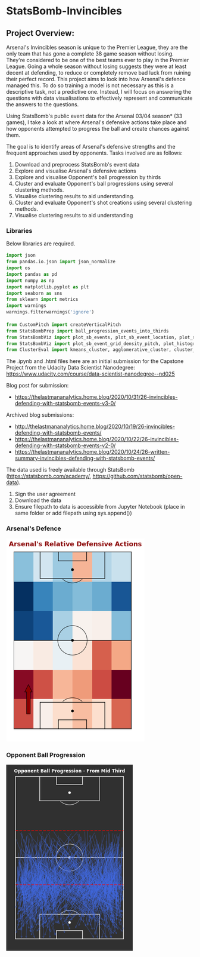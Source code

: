# StatsBomb-Invincibles

## Project Overview:
Arsenal's Invincibles season is unique to the Premier League, they are the only team that has gone a complete 38 game season without losing. They're considered to be one of the best teams ever to play in the Premier League. Going a whole season without losing suggests they were at least decent at defending, to reduce or completely remove bad luck from ruining their perfect record. This project aims to look into how Arsenal's defence managed this. To do so training a model is not necessary as this is a descriptive task, not a predictive one. Instead, I will focus on answering the questions with data visualisations to effectively represent and communicate the answers to the questions.

Using StatsBomb's public event data for the Arsenal 03/04 season* (33 games), I take a look at where Arsenal's defensive actions take place and how opponents attempted to progress the ball and create chances against them.

The goal is to identify areas of Arsenal's defensive strengths and the frequent approaches used by opponents. Tasks involved are as follows:

1. Download and preprocess StatsBomb's event data
2. Explore and visualise Arsenal's defensive actions
3. Explore and visualise Opponent's ball progression by thirds
4. Cluster and evaluate Opponent's ball progressions using several clustering methods.
5. Visualise clustering results to aid understanding.
6. Cluster and evaluate Opponent's shot creations using several clustering methods.
7. Visualise clustering results to aid understanding

### Libraries

Below libraries are required.

``` python
import json
from pandas.io.json import json_normalize
import os
import pandas as pd
import numpy as np
import matplotlib.pyplot as plt
import seaborn as sns
from sklearn import metrics
import warnings
warnings.filterwarnings('ignore')

from CustomPitch import createVerticalPitch
from StatsBombPrep import ball_progression_events_into_thirds
from StatsBombViz import plot_sb_events, plot_sb_event_location, plot_sb_events_clusters, plot_individual_cluster_events
from StatsBombViz import plot_sb_event_grid_density_pitch, plot_histogram_ratio_pitch
from ClusterEval import kmeans_cluster, agglomerative_cluster, cluster_colour_map, cluster_evaluation, plot_cluster_evaluation
```

The .ipynb and .html files here are an initial submission for the Capstone Project from the Udacity Data Scientist Nanodegree: https://www.udacity.com/course/data-scientist-nanodegree--nd025
 
Blog post for submission: 
 - https://thelastmananalytics.home.blog/2020/10/31/26-invincibles-defending-with-statsbomb-events-v3-0/

Archived blog submissions:
 - http://thelastmananalytics.home.blog/2020/10/19/26-invincibles-defending-with-statsbomb-events/
 - https://thelastmananalytics.home.blog/2020/10/22/26-invincibles-defending-with-statsbomb-events-v2-0/
 - https://thelastmananalytics.home.blog/2020/10/24/26-written-summary-invincibles-defending-with-statsbomb-events/

The data used is freely available through StatsBomb (https://statsbomb.com/academy/, https://github.com/statsbomb/open-data). 
1. Sign the user agreement
2. Download the data
3. Ensure filepath to data is accessible from Jupyter Notebook (place in same folder or add filepath using sys.append())

### Arsenal's Defence
![Arsenal Relative Defensive Events](/Plots/img5.png)

### Opponent Ball Progression
![Ball Progression Clusters - From Middle Third](/Plots/img11.png)
